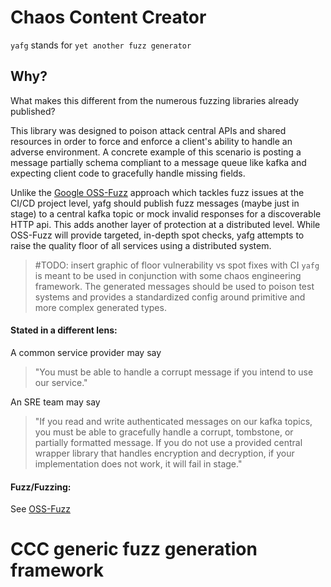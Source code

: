 # Chaos Content Creator

`yafg` stands for `yet another fuzz generator`

## Why?

What makes this different from the numerous fuzzing libraries already published?

This library was designed to poison attack central APIs and shared resources in order to force and enforce a client's ability to handle an adverse environment.
A concrete example of this scenario is posting a message partially schema compliant to a message queue like kafka and expecting client code to gracefully handle missing fields.

Unlike the [Google OSS-Fuzz](https://github.com/google/oss-fuzz) approach which tackles fuzz issues at the CI/CD project level, yafg should publish fuzz messages (maybe just in stage) to a central kafka topic or mock invalid responses for a discoverable HTTP api. This adds another layer of protection at a distributed level. While OSS-Fuzz will provide targeted, in-depth spot checks, yafg attempts to raise the quality floor of all services using a distributed system.
> #TODO: insert graphic of floor vulnerability vs spot fixes with CI
`yafg` is meant to be used in conjunction with some chaos engineering framework. The generated messages should be used to poison test systems and provides a standardized config around primitive and more complex generated types.


#### Stated in a different lens:

A common service provider may say
> "You must be able to handle a corrupt message if you intend to use our service."

An SRE team may say
> "If you read and write authenticated messages on our kafka topics, you must be able to gracefully handle a corrupt, tombstone, or partially formatted message. If you do not use a provided central wrapper library that handles encryption and decryption, if your implementation does not work, it will fail in stage."


#### Fuzz/Fuzzing:

See [OSS-Fuzz](https://github.com/google/oss-fuzz)


# CCC generic fuzz generation framework
